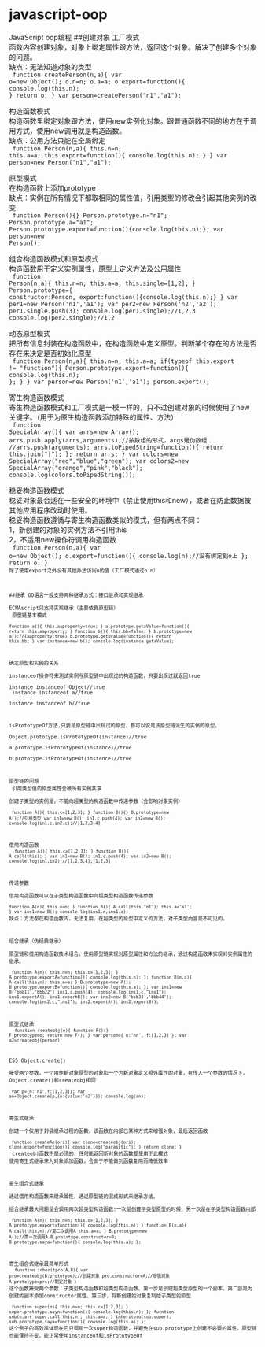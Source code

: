 # javascript-oop
JavaScript oop编程
##创建对象
工厂模式<br>
函数内容创建对象，对象上绑定属性跟方法，返回这个对象。解决了创建多个对象的问题。<br>
缺点：无法知道对象的类型<br>
<code>
function createPerson(n,a){
	var o=new Object();
	o.n=n;
	o.a=a;
	o.export=function(){
		console.log(this.n);
	}
	return o;
}
var person=createPerson("n1","a1");
</code>

构造函数模式<br>
构造函数里绑定对象跟方法，使用new实例化对象。跟普通函数不同的地方在于调用方式，使用new调用就是构造函数。<br>
缺点：公用方法只能在全局绑定<br>
<code>
function Person(n,a){
	this.n=n;
	this.a=a;
	this.export=function(){
		console.log(this.n);
	}
}
var person=new Person("n1","a1");
</code>

原型模式<br>
在构造函数上添加prototype<br>
缺点：实例在所有情况下都取相同的属性值，引用类型的修改会引起其他实例的改变<br>
<code>
function Person(){}
Person.prototype.n="n1";
Person.prototype.a="a1";
Person.prototype.export=function(){console.log(this.n);};
var person=new Person();
</code>


组合构造函数模式和原型模式<br>
构造函数用于定义实例属性，原型上定义方法及公用属性<br>
<code>
function Person(n,a){
	this.n=n;
	this.a=a;
	this.single=[1,2];
}
Person.prototype={
	constructor:Person,
	export:function(){console.log(this.n);}
}
var per1=new Person('n1','a1');
var per2=new Person('n2','a2');
per1.single.push(3);
console.log(per1.single);//1,2,3
console.log(per2.single);//1,2
</code>


动态原型模式<br>
把所有信息封装在构造函数中，在构造函数中定义原型。判断某个存在的方法是否存在来决定是否初始化原型<br>
<code>
function Person(n,a){
	this.n=n;
	this.a=a;
	if(typeof this.export != "function"){
		Person.prototype.export=function(){
			console.log(this.n);
		};
	}
}
var person=new Person('n1','a1');
person.export();
</code>


寄生构造函数模式<br>
寄生构造函数模式和工厂模式是一模一样的，只不过创建对象的时候使用了new 关键字。（用于为原生构造函数添加特殊的属性、方法）<br>
<code>
function SpecialArray(){
	var arrs=new Array();
	arrs.push.apply(arrs,arguments);//按数组的形式，args是伪数组
	//arrs.push(arguments);
	arrs.toPipedString=function(){
		return this.join("|");
	};
	return arrs;
}
var colors=new SpecialArray("red","blue","green");
var colors2=new SpecialArray("orange","pink","black");
console.log(colors.toPipedString());
</code>


稳妥构造函数模式<br>
稳妥对象最合适在一些安全的环境中（禁止使用this和new），或者在防止数据被其他应用程序改动时使用。<br>
稳妥构造函数遵循与寄生构造函数类似的模式，但有两点不同：<br>
1，新创建的对象的实例方法不引用this<br>
2，不适用new操作符调用构造函数<br>
<code>
function Person(n,a){
	var o=new Object();
	o.export=function(){
		console.log(n);//没有绑定到o上
	};
	return o;
}
<code>
除了使用export之外没有其他办法访问n的值（工厂模式通过o.n）


##继承
OO语言一般支持两种继承方式：接口继承和实现继承<br>
ECMAscript只支持实现继承（主要依靠原型链）<br>
原型链基本模式<br>
<code>
function a(){
	this.aaproperty=true;
}
a.prototype.getaValue=function(){
	return this.aaproperty;
}
function b(){
	this.bb=false;
}
b.prototype=new a();//{aaproperty:true}
b.prototype.getbValue=function(){
	return this.bb;
}
var instance=new b();
console.log(instance.getaValue);
</code>

确定原型和实例的关系<br>
instanceof操作符来测试实例与原型链中出现过的构造函数，只要出现过就返回true<br>
instance instanceof Object//true<br>
instance instanceof a//true<br>
instance instanceof b//true<br>

isPrototypeOf方法,只要是原型链中出现过的原型，都可以说是该原型链派生的实例的原型。<br>
Object.prototype.isPrototypeOf(instance)//true<br>
a.prototype.isPrototypeOf(instance)//true<br>
b.prototype.isPrototypeOf(instance)//true<br>

原型链的问题<br>
引用类型值的原型属性会被所有实例共享<br>
创建子类型的实例是，不能向超类型的构造函数中传递参数（会影响对象实例）<br>
<code>
function A(){
	this.c=[1,2,3];
}
function B(){}
B.prototype=new A();//引用类型
var in1=new B();
in1.c.push(4);
var in2=new B();
console.log(in1.c,in2.c);//[1,2,3,4]
</code>

借用构造函数<br>
<code>
function A(){
	this.c=[1,2,3];
}
function B(){
	A.call(this);
}
var in1=new B();
in1.c.push(4);
var in2=new B();
console.log(in1,in2);//[1,2,3,4],[1,2,3]
</code>

传递参数<br>
借用构造函数可以在子类型构造函数中向超类型构造函数传递参数<br>
<code>
function A(n){
	this.n=n;
}
function B(){
	A.call(this,"n1");
	this.a='a1';
}
var ins1=new B();
console.log(ins1.n,ins1.a);
</code>
缺点：方法都在构造函数内，无法复用。在超类型的原型中定义的方法，对子类型而言是不可见的。<br>


组合继承（伪经典继承）<br>
原型链和借用构造函数技术组合。使用原型链实现对原型属性和方法的继承，通过构造函数来实现对实例属性的继承。<br>
<code>
function A(n){
	this.n=n;
	this.c=[1,2,3];
}
A.prototype.exportA=function(){
	console.log(this.n);
};
function B(n,a){
	A.call(this,n);
	this.a=a;
}
B.prototype=new A();
B.prototype.exportB=function(){
	console.log(this.a);
};
var ins1=new B('bbb11','bbb22')
ins1.c.push(4);
console.log(ins1.c,"ins1");
ins1.exportA();
ins1.exportB();
var ins2=new B('bbb33','bbb44');
console.log(ins2.c,"ins2");
ins2.exportA();
ins2.exportB();
</code>


原型式继承<br>
<code>
function createobj(o){
	function F(){}
	F.prototype=o;
	return new F();
}
var person={
	n:'nn',
	f:[1,2,3]
};
var a2=createobj(person);
</code>

ES5 Object.create()<br>
接受两个参数，一个用作新对象原型的对象和一个为新对象定义额外属性的对象，在传入一个参数的情况下，Object.create()和createobj相同<br>
<code>
var p={n:'n1',f:[1,2,3]};
var an=Object.create(p,{n:{value:'n2'}});
console.log(an);
</code>


寄生式继承<br>
创建一个仅用于封装继承过程的函数，该函数在内部已某种方式来增强对象，最后返回函数<br>
<code>
function createAn(ori){
	var clone=createobj(ori);
	clone.export=function(){
		console.log("parasitic");
	}
	return clone;
}
</code>
createobj函数不是必须的，任何能返回新对象的函数都使用于此模式
使用寄生式继承来为对象添加函数，会由于不能做到函数复用而降低效率


寄生组合式继承<br>
通过借用构造函数来继承属性，通过原型链的混成形式来继承方法。<br>
组合继承最大问题是会调用两次超类型构造函数:一次是创建子类型原型的时候，另一次是在子类型构造函数内部<br>
<code>
function A(n){
	this.n=n;
	this.c=[1,2,3];
}
A.prototype.export=function(){
	console.log(this.n);
}
function B(n,a){
	A.call(this,n);//第二次调用A
	this.a=a;
}
B.prototype=new A();//第一次调用A
B.prototype.constructor=B;
B.prototype.saya=function(){
	console.log(this.a);
};
</code>

寄生组合式继承最简单形式<br>
<code>
function inheritpro(A,B){
	var pro=createobj(B.prototype);//创建对象
	pro.constructor=A;//增强对象
	A.prototype=pro;//制定对象
}
</code>
这个函数接受两个参数：子类型构造函数和超类型构造函数。第一步是创建超类型原型的一个副本。第二部是为创建的副本添加constructor属性。第三步，将新创建的对象复制给子类型的原型<br>
<code>
function super(n){
	this.n=n;
	this.c=[1,2,3];
}
super.prototype.sayn=function(){
	console.log(this.n);
};
fucntion sub(n,a){
	super.call(this,n);
	this.a=a;
}
inheritpro(sub,super);
sub.prototype.saya=function(){
	console.log(this.a);
};
</code>
这个例子的高效率体现在它只调用一次super构造函数，并避免在sub.prototype上创建不必要的属性。原型链也能保持不变。能正常使用instanceof和isPrototypeOf



